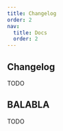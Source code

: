 ```yaml
---
title: Changelog
order: 2
nav:
  title: Docs
  order: 2
---
```


## Changelog

TODO

## BALABLA

TODO
